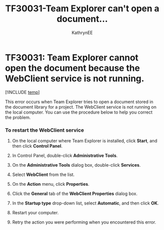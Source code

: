 ﻿---
title: TF30031-Team Explorer can't open a document... 
titleSuffix: Azure DevOps & TFS
description: Occurs when Team Explorer tries to open a document stored in the document library for a project.
ms.technology: devops-agile
ms.manager: mijacobs9-89ac-41e8-8f6f-21bd4254f863
ms.author: kaelli
author: KathrynEE
ms.topic: troubleshooting
ms.date: 01/20/2017
---

# TF30031: Team Explorer cannot open the document because the WebClient service is not running.

[!INCLUDE [temp](../../includes/version-vsts-tfs-all-versions.md)]

This error occurs when Team Explorer tries to open a document stored in the document library for a project. The WebClient service is not running on the local computer. You can use the procedure below to help you correct the problem.  
  
### To restart the WebClient service  
  
1.  On the local computer where Team Explorer is installed, click **Start**, and then click **Control Panel**.  
  
2.  In Control Panel, double-click **Administrative Tools**.  
  
3.  On the **Administrative Tools** dialog box, double-click **Services**.  
  
4.  Select **WebClient** from the list.  
  
5.  On the **Action** menu, click **Properties**.  
  
6.  Click the **General** tab of the **WebClient Properties** dialog box.  
  
7.  In the **Startup type** drop-down list, select **Automatic**, and then click **OK**.  
  
8.  Restart your computer.  
  
9. Retry the action you were performing when you encountered this error.
